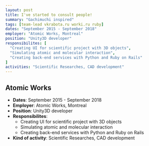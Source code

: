 ```yaml
---
layout: post
title: I've started to consult people! 
summary: "Gachimuchi inspired"
tags: [team-lead vkrabota.ru worki.ru ruby]
dates: "September 2015 - September 2018"
employer: "Atomic Works, Montreal"
position: "Unity3D developer"
responsibilites: [
  "Creating UI for scientific project with 3D objects",
  "Simulating atomic and molecular interaction",
  "Creating back-end services with Python and Ruby on Rails"
]
activities: "Scientific Researches, CAD development"
---
```


## **Atomic Works**    
* **Dates**: September 2015 - September 2018
* **Employer**: Atomic Works, Montreal
* **Position**: Unity3D developer
* **Responsibilites**: 
    * Creating UI for scientific project with 3D objects
    * Simulating atomic and molecular interaction
    * Creating back-end services with Python and Ruby on Rails
* **Kind of activity**: Scientific Researches, CAD development